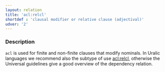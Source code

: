 ```yaml
---
layout: relation
title: 'acl:relcl'
shortdef : 'clausal modifier or relative clause (adjectival)'
udver: '2'
---
```


### Description

`acl` is used for finite and non-finite clauses that modify nominals. In Uralic
languages we recommend also the subtype of use [acl:relcl](), otherwise the
Universal guidelines give a good overview of the dependency relation.
<!-- Interlanguage links updated So kvě 14 19:02:47 CEST 2022 -->
